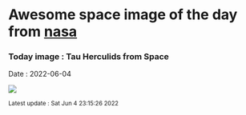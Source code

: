 
# Awesome space image of the day from [nasa](https://api.nasa.gov/)

### Today image : Tau Herculids from Space

Date : 2022-06-04


![](https://apod.nasa.gov/apod/image/2206/20220531_0343HerTau_submit1024.jpg)

<small>Latest update : Sat Jun  4 23:15:26 2022</small>



